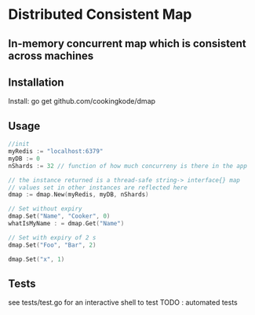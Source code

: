 # Distributed Consistent Map
## In-memory concurrent map which is consistent across machines


## Installation

Install:
	go get github.com/cookingkode/dmap

## Usage

```go
//init
myRedis := "localhost:6379"
myDB := 0 
nShards := 32 // function of how much concurreny is there in the app

// the instance returned is a thread-safe string-> interface{} map
// values set in other instances are reflected here
dmap := dmap.New(myRedis, myDB, nShards)

// Set without expiry
dmap.Set("Name", "Cooker", 0)
whatIsMyName : = dmap.Get("Name")

// Set with expiry of 2 s
dmap.Set("Foo", "Bar", 2)

dmap.Set("x", 1)


```

## Tests
see tests/test.go for an interactive shell to test
TODO : automated tests
